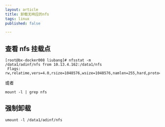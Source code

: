 ```yaml
---
layout: article
title: 卸载无响应的nfs
tags: linux
published: false

---
```


## 查看 nfs 挂载点

```shell
[root@bx-docker008 liubang]# nfsstat -m
/data1/adinf/nfs from 10.13.4.162:/data1/nfs
 Flags:	rw,relatime,vers=4.0,rsize=1048576,wsize=1048576,namlen=255,hard,proto=tcp,port=0,timeo=600,retrans=2,sec=sys,clientaddr=10.77.96.41,local_lock=none,addr=10.13.4.162
```

或者

```shell
mount -l | grep nfs
```

## 强制卸载

```shell
umount -l /data1/adinf/nfs
```
